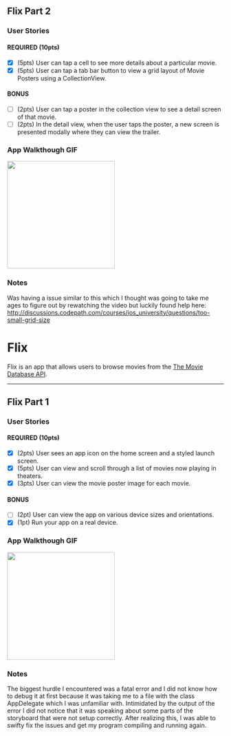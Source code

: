 ## Flix Part 2

### User Stories

#### REQUIRED (10pts)
- [x] (5pts) User can tap a cell to see more details about a particular movie.
- [x] (5pts) User can tap a tab bar button to view a grid layout of Movie Posters using a CollectionView.

#### BONUS
- [ ] (2pts) User can tap a poster in the collection view to see a detail screen of that movie.
- [ ] (2pts) In the detail view, when the user taps the poster, a new screen is presented modally where they can view the trailer.

### App Walkthough GIF
<img src="http://g.recordit.co/0DaJApDyYb.gif" width=250><br>

### Notes
Was having a issue similar to this which I thought was going to take me ages to figure out by rewatching the video but luckily found help here: http://discussions.codepath.com/courses/ios_university/questions/too-small-grid-size

# Flix

Flix is an app that allows users to browse movies from the [The Movie Database API](http://docs.themoviedb.apiary.io/#).

---

## Flix Part 1

### User Stories

#### REQUIRED (10pts)
- [x] (2pts) User sees an app icon on the home screen and a styled launch screen.
- [x] (5pts) User can view and scroll through a list of movies now playing in theaters.
- [x] (3pts) User can view the movie poster image for each movie.

#### BONUS
- [ ] (2pt) User can view the app on various device sizes and orientations.
- [x] (1pt) Run your app on a real device.

### App Walkthough GIF

<img src="http://g.recordit.co/At8lZVqRKF.gif" width=250><br>

### Notes
The biggest hurdle I encountered was a fatal error and I did not know how to debug it at first because it was taking me to a file with the class AppDelegate which I was unfamiliar with. Intimidated by the output of the error I did not notice that it was speaking about some parts of the storyboard that were not setup correctly. After realizing this, I was able to swifty fix the issues and get my program compiling and running again.

